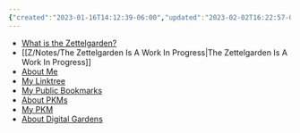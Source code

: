 ```yaml
---
{"created":"2023-01-16T14:12:39-06:00","updated":"2023-02-02T16:22:57-06:00","dg-home":true,"dg-publish":true,"title":"Welcome!","tags":["self/life-optimization/organization/PKM","gardenEntry","gardenEntry","gardenEntry","gardenEntry","gardenEntry"],"zettelgarden":true,"note-type":["fleeting","literature","reference","permanent"],"cssclass":"magazine","permalink":"/z/home/","dgPassFrontmatter":true}
---
```


- [What is the Zettelgarden?](Zettelgarden.md)
- [[Z/Notes/The Zettelgarden Is A Work In Progress\|The Zettelgarden Is A Work In Progress]]
- [About Me](About%20Me.md)
- [My Linktree](https://linktr.ee/4ejl)
- [My Public Bookmarks](https://raindrop.io/ejlewis)
- [About PKMs](Personal%20Knowledge%20Management%20(PKM).md)
- [My PKM](Lucid%20Drunkenness.md)
- [About Digital Gardens](Digital%20Garden.md)
